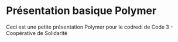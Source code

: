 Présentation basique Polymer
==========

Ceci est une petite présentation Polymer pour le codredi de Code 3 - Coopérative de Solidarité
